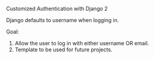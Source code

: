 Customized Authentication with Django 2

Django defaults to username when logging in.

Goal:
1. Allow the user to log in with either username OR email.
2. Template to be used for future projects.
